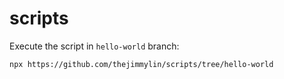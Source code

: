 # scripts

Execute the script in `hello-world` branch:
```
npx https://github.com/thejimmylin/scripts/tree/hello-world
```
